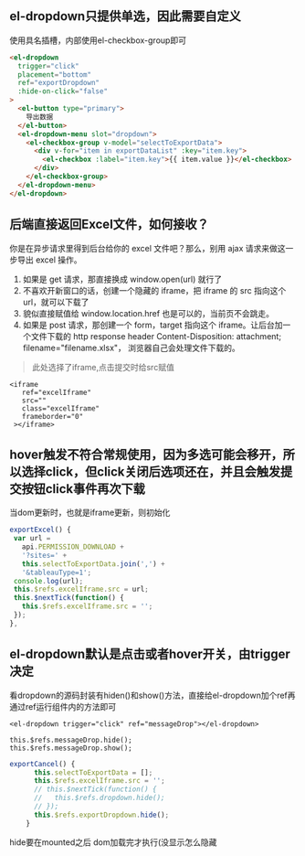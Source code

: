 ## el-dropdown只提供单选，因此需要自定义
使用<el-dropdown-menu slot="dropdown">具名插槽，内部使用el-checkbox-group即可
```html
<el-dropdown
  trigger="click"
  placement="bottom"
  ref="exportDropdown"
  :hide-on-click="false"
>
  <el-button type="primary">
    导出数据
  </el-button>
  <el-dropdown-menu slot="dropdown">
    <el-checkbox-group v-model="selectToExportData">
      <div v-for="item in exportDataList" :key="item.key">
        <el-checkbox :label="item.key">{{ item.value }}</el-checkbox>
      </div>
    </el-checkbox-group>
  </el-dropdown-menu>
</el-dropdown>
```
 
 ## 后端直接返回Excel文件，如何接收？
 你是在异步请求里得到后台给你的 excel 文件吧？那么，别用 ajax 请求来做这一步导出 excel 操作。
1. 如果是 get 请求，那直接换成 window.open(url) 就行了
2. 不喜欢开新窗口的话，创建一个隐藏的 iframe，把 iframe 的 src 指向这个 url，就可以下载了
3. 貌似直接赋值给 window.location.href 也是可以的，当前页不会跳走。
4. 如果是 post 请求，那创建一个 form，target 指向这个 iframe。让后台加一个文件下载的 http response header Content-Disposition: attachment; filename="filename.xlsx"， 浏览器自己会处理文件下载的。
 
 > 此处选择了iframe,点击提交时给src赋值
 ```
 <iframe
    ref="excelIframe"
    src=""
    class="excelIframe"
    frameborder="0"
  ></iframe>
 ```
 ## hover触发不符合常规使用，因为多选可能会移开，所以选择click，但click关闭后选项还在，并且会触发提交按钮click事件再次下载
 当dom更新时，也就是iframe更新，则初始化
 ```javascript
 exportExcel() {
  var url =
    api.PERMISSION_DOWNLOAD +
    '?sites=' +
    this.selectToExportData.join(',') +
    '&tableauType=1';
  console.log(url);
  this.$refs.excelIframe.src = url;
  this.$nextTick(function() {
    this.$refs.excelIframe.src = '';
  });
},
 ```
 
## el-dropdown默认是点击或者hover开关，由trigger决定
看dropdown的源码封装有hiden()和show()方法，直接给el-dropdown加个ref再通过ref运行组件内的方法即可
```html,js
<el-dropdown trigger="click" ref="messageDrop"></el-dropdown>

this.$refs.messageDrop.hide();
this.$refs.messageDrop.show();
```
```javascript
exportCancel() {
      this.selectToExportData = [];
      this.$refs.excelIframe.src = '';
      // this.$nextTick(function() {
      //   this.$refs.dropdown.hide();
      // });
      this.$refs.exportDropdown.hide();
    }
```
 hide要在mounted之后 dom加载完才执行(没显示怎么隐藏
